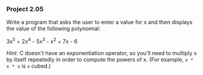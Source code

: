 ### Project 2.05
Write a program that asks the user to enter a value for x and then displays the
value of the following polynomial:

3x<sup>5</sup> + 2x<sup>4</sup> - 5x<sup>3</sup> - x<sup>2</sup> + 7x - 6

*Hint*: C doesn't have an exponentiation operator, so you'll need to multiply x
by itself repeatedly in order to compute the powers of x. (For example, `x * x *
x` is `x` cubed.)
